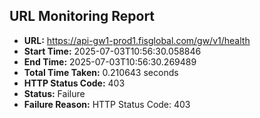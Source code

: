 ## URL Monitoring Report

- **URL:** https://api-gw1-prod1.fisglobal.com/gw/v1/health
- **Start Time:** 2025-07-03T10:56:30.058846
- **End Time:** 2025-07-03T10:56:30.269489
- **Total Time Taken:** 0.210643 seconds
- **HTTP Status Code:** 403
- **Status:** Failure
- **Failure Reason:** HTTP Status Code: 403
